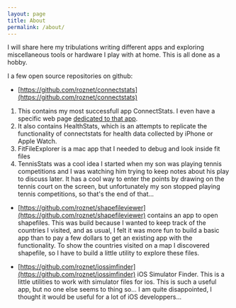 ```yaml
---
layout: page
title: About
permalink: /about/
---
```


I will share here my tribulations writing different apps and exploring miscellaneous tools or hardware I play with at home. This is all done as a hobby.

I a few open source repositories on github:

- [https://github.com/roznet/connectstats](https://github.com/roznet/connectstats)
1. This contains my most successfull app ConnectStats. I even have a specific web page [dedicated to that app](https://ro-z.net).
2. It also contains HealthStats, which is an attempts to replicate the functionality of connectstats for health data collected by iPhone or Apple Watch.
3. FitFileExplorer is a mac app that I needed to debug and look inside fit files
4. TennisStats was a cool idea I started when my son was playing tennis competitions and I was watching him trying to keep notes about his play to discuss later. It has a cool way to enter the points by drawing on the tennis court on the screen, but unfortunately my son stopped playing tennis competitions, so that's the end of that...

- [https://github.com/roznet/shapefileviewer](https://github.com/roznet/shapefileviewer) contains an app to open shapefiles. This was build because I wanted to keep track of the countries I visited, and as usual, I felt it was more fun to build a basic app than to pay a few dollars to get an existing app with the functionality. To show the countries visited on a map I discovered shapefile, so I have to build a little utility to explore these files.

- [https://github.com/roznet/iossimfinder](https://github.com/roznet/iossimfinder) iOS Simulator Finder. This is a little utilities to work with simulator files for ios. This is such a useful app, but no one else seems to thing so... I am quite disappointed, I thought it would be useful for a lot of iOS developpers...
